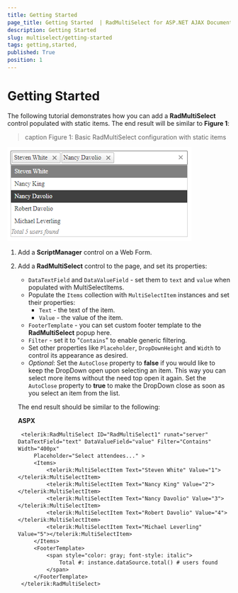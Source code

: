 ```yaml
---
title: Getting Started 
page_title: Getting Started  | RadMultiSelect for ASP.NET AJAX Documentation
description: Getting Started 
slug: multiselect/getting-started
tags: getting,started,
published: True
position: 1
---
```


# Getting Started 


The following tutorial demonstrates how you can add a **RadMultiSelect** control populated with static items. The end result will be similar to **Figure 1**:

>caption Figure 1: Basic RadMultiSelect configuration with static items

![multiselect-getting-started](images/multiselect-getting-started.png)

1. Add a **ScriptManager** control on a Web Form.

2. Add a **RadMultiSelect** control to the page, and set its properties:

    * `DataTextField` and `DataValueField` - set them to `text` and `value` when populated with MultiSelectItems.
    * Populate the `Items` collection with `MultiSelectItem` instances and set their properties:
        * `Text` - the text of the item.
        * `Value` - the value of the item.
    * `FooterTemplate` - you can set custom footer template to the **RadMultiSelect** popup here.
    * `Filter` - set it to "`Contains`" to enable generic filtering.
    * Set other properties like `Placeholder`, `DropDownHeight` and `Width` to control its appearance as desired.
    * *Optional*: Set the `AutoClose` property to **false** if you would like to keep the DropDown open upon selecting an item. This way you can select more items without the need top open it again. Set the `AutoClose` property to **true** to make the DropDown close as soon as you select an item from the list.
        
    The end result should be similar to the following:

    **ASPX**
    
        <telerik:RadMultiSelect ID="RadMultiSelect1" runat="server" DataTextField="text" DataValueField="value" Filter="Contains" Width="400px"
            Placeholder="Select attendees..." >
            <Items>
                <telerik:MultiSelectItem Text="Steven White" Value="1"></telerik:MultiSelectItem>
                <telerik:MultiSelectItem Text="Nancy King" Value="2"></telerik:MultiSelectItem>
                <telerik:MultiSelectItem Text="Nancy Davolio" Value="3"></telerik:MultiSelectItem>
                <telerik:MultiSelectItem Text="Robert Davolio" Value="4"></telerik:MultiSelectItem>
                <telerik:MultiSelectItem Text="Michael Leverling" Value="5"></telerik:MultiSelectItem>
            </Items>
            <FooterTemplate>
                <span style="color: gray; font-style: italic">
                    Total #: instance.dataSource.total() # users found
                </span>
            </FooterTemplate>
        </telerik:RadMultiSelect>

